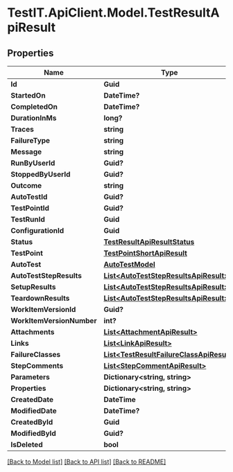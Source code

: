 # TestIT.ApiClient.Model.TestResultApiResult

## Properties

Name | Type | Description | Notes
------------ | ------------- | ------------- | -------------
**Id** | **Guid** |  | 
**StartedOn** | **DateTime?** |  | [optional] 
**CompletedOn** | **DateTime?** |  | [optional] 
**DurationInMs** | **long?** |  | [optional] 
**Traces** | **string** |  | [optional] 
**FailureType** | **string** |  | [optional] 
**Message** | **string** |  | [optional] 
**RunByUserId** | **Guid?** |  | [optional] 
**StoppedByUserId** | **Guid?** |  | [optional] 
**Outcome** | **string** |  | 
**AutoTestId** | **Guid?** |  | [optional] 
**TestPointId** | **Guid?** |  | [optional] 
**TestRunId** | **Guid** |  | 
**ConfigurationId** | **Guid** |  | 
**Status** | [**TestResultApiResultStatus**](TestResultApiResultStatus.md) |  | 
**TestPoint** | [**TestPointShortApiResult**](TestPointShortApiResult.md) |  | [optional] 
**AutoTest** | [**AutoTestModel**](AutoTestModel.md) |  | [optional] 
**AutoTestStepResults** | [**List&lt;AutoTestStepResultsApiResult&gt;**](AutoTestStepResultsApiResult.md) |  | [optional] 
**SetupResults** | [**List&lt;AutoTestStepResultsApiResult&gt;**](AutoTestStepResultsApiResult.md) |  | [optional] 
**TeardownResults** | [**List&lt;AutoTestStepResultsApiResult&gt;**](AutoTestStepResultsApiResult.md) |  | [optional] 
**WorkItemVersionId** | **Guid?** |  | [optional] 
**WorkItemVersionNumber** | **int?** |  | [optional] 
**Attachments** | [**List&lt;AttachmentApiResult&gt;**](AttachmentApiResult.md) |  | 
**Links** | [**List&lt;LinkApiResult&gt;**](LinkApiResult.md) |  | 
**FailureClasses** | [**List&lt;TestResultFailureClassApiResult&gt;**](TestResultFailureClassApiResult.md) |  | 
**StepComments** | [**List&lt;StepCommentApiResult&gt;**](StepCommentApiResult.md) |  | [optional] 
**Parameters** | **Dictionary&lt;string, string&gt;** |  | [optional] 
**Properties** | **Dictionary&lt;string, string&gt;** |  | [optional] 
**CreatedDate** | **DateTime** |  | 
**ModifiedDate** | **DateTime?** |  | [optional] 
**CreatedById** | **Guid** |  | 
**ModifiedById** | **Guid?** |  | [optional] 
**IsDeleted** | **bool** |  | 

[[Back to Model list]](../README.md#documentation-for-models) [[Back to API list]](../README.md#documentation-for-api-endpoints) [[Back to README]](../README.md)

